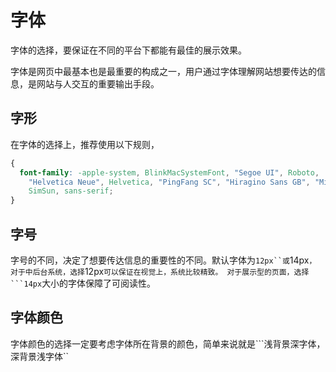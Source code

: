 # 字体
字体的选择，要保证在不同的平台下都能有最佳的展示效果。

字体是网页中最基本也是最重要的构成之一，用户通过字体理解网站想要传达的信息，是网站与人交互的重要输出手段。

## 字形
在字体的选择上，推荐使用以下规则，
```css
{
  font-family: -apple-system, BlinkMacSystemFont, "Segoe UI", Roboto,
    "Helvetica Neue", Helvetica, "PingFang SC", "Hiragino Sans GB", "Microsoft YaHei",
    SimSun, sans-serif;
}
```
## 字号
字号的不同，决定了想要传达信息的重要性的不同。默认字体为```12px``或```14px```，
对于中后台系统，选择```12px``可以保证在视觉上，系统比较精致。
对于展示型的页面，选择```14px``大小的字体保障了可阅读性。

## 字体颜色
字体颜色的选择一定要考虑字体所在背景的颜色，简单来说就是```浅背景深字体，深背景浅字体``
